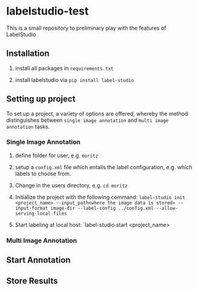 # labelstudio-test
This is a small repository to preliminary play with the features of LabelStudio

## Installation

1. install all packages in `requirements.txt`

2. install labelstudio via `pip install label-studio`


## Setting up project 
To set up a project, a variety of options are offered, whereby the method distinguishes between `single image annotation` and `multi image annotation` tasks. 

### Single Image Annotation
1. define folder for user, e.g. `moritz`

2. setup a `config.xml` file which entails the label configuration, e.g. which labels to choose from.

3. Change in the users directory, e.g. `cd moritz`

3. Initialize the project with the following command:
`label-studio init <project_name> --input_path<where the image data is stored> --input-format image-dir --label-config ../config.xml --allow-serving-local-files`

4. Start labeling at local host:
`label-studio start <project_name>

### Multi Image Annotation 


## Start Annotation 



## Store Results
